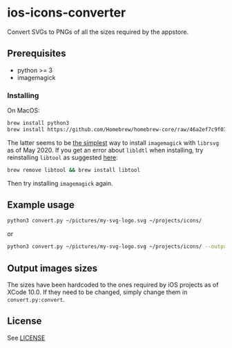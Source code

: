 # ios-icons-converter

Convert SVGs to PNGs of all the sizes required by the appstore.

## Prerequisites

* python >= 3
* imagemagick

### Installing

On MacOS:

```sh
brew install python3
brew install https://github.com/Homebrew/homebrew-core/raw/46a2ef7c9f0380b8e19f8dfe37270caa27581353/Formula/imagemagick.rb --with-librsvg
```

The latter seems to be [the simplest](https://stackoverflow.com/a/55637475/495611) way to install `imagemagick` with `librsvg` as of May 2020. If you get an error about `libldtl` when installing, try reinstalling `libtool` as suggested [here](https://github.com/Homebrew/legacy-homebrew/issues/27226):

```sh
brew remove libtool && brew install libtool
```

Then try installing `imagemagick` again.

## Example usage

```sh
python3 convert.py ~/pictures/my-svg-logo.svg ~/projects/icons/
```
or

```sh
python3 convert.py ~/pictures/my-svg-logo.svg ~/projects/icons/ --output_name my_base_name
```

## Output images sizes

The sizes have been hardcoded to the ones required by iOS projects as of XCode
10.0. If they need to be changed, simply change them in `convert.py:convert`.

## License

See [LICENSE](LICENSE)
